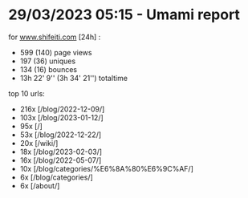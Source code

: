 # 29/03/2023 05:15 - Umami report
for www.shifeiti.com [24h] :

 - 599 (140) page views
 - 197 (36) uniques
 - 134 (16) bounces
 - 13h 22' 9'' (3h 34' 21'') totaltime


top 10 urls:
 - 216x [/blog/2022-12-09/]
 - 103x [/blog/2023-01-12/]
 - 95x [/]
 - 53x [/blog/2022-12-22/]
 - 20x [/wiki/]
 - 18x [/blog/2023-02-03/]
 - 16x [/blog/2022-05-07/]
 - 10x [/blog/categories/%E6%8A%80%E6%9C%AF/]
 - 6x [/blog/categories/]
 - 6x [/about/]


